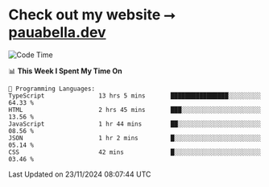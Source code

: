 # Check out my website ⭢ [pauabella.dev](https://pauabella.dev)

<!--START_SECTION:waka-->
![Code Time](http://img.shields.io/badge/Code%20Time-3%2C911%20hrs%2049%20mins-blue)

📊 **This Week I Spent My Time On** 

```text
💬 Programming Languages: 
TypeScript               13 hrs 5 mins       ████████████████░░░░░░░░░   64.33 % 
HTML                     2 hrs 45 mins       ███░░░░░░░░░░░░░░░░░░░░░░   13.56 % 
JavaScript               1 hr 44 mins        ██░░░░░░░░░░░░░░░░░░░░░░░   08.56 % 
JSON                     1 hr 2 mins         █░░░░░░░░░░░░░░░░░░░░░░░░   05.14 % 
CSS                      42 mins             █░░░░░░░░░░░░░░░░░░░░░░░░   03.46 % 
```


 Last Updated on 23/11/2024 08:07:44 UTC
<!--END_SECTION:waka-->
